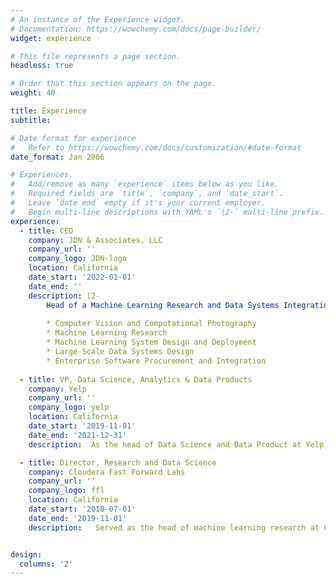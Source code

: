 ```yaml
---
# An instance of the Experience widget.
# Documentation: https://wowchemy.com/docs/page-builder/
widget: experience

# This file represents a page section.
headless: true

# Order that this section appears on the page.
weight: 40

title: Experience
subtitle:

# Date format for experience
#   Refer to https://wowchemy.com/docs/customization/#date-format
date_format: Jan 2006

# Experiences.
#   Add/remove as many `experience` items below as you like.
#   Required fields are `title`, `company`, and `date_start`.
#   Leave `date_end` empty if it's your current employer.
#   Begin multi-line descriptions with YAML's `|2-` multi-line prefix.
experience:
  - title: CEO
    company: JDN & Associates, LLC
    company_url: ''
    company_logo: JDN-logo
    location: California
    date_start: '2022-01-01'
    date_end: ''
    description: |2-
        Head of a Machine Learning Research and Data Systems Integration consultancy. Core competencies include:
        
        * Computer Vision and Computational Photography
        * Machine Learning Research
        * Machine Learning System Design and Deployment
        * Large-Scale Data Systems Design
        * Enterprise Software Procurement and Integration
        
  - title: VP, Data Science, Analytics & Data Products
    company: Yelp
    company_url: ''
    company_logo: yelp
    location: California
    date_start: '2019-11-01'
    date_end: '2021-12-31'
    description:  As the head of Data Science and Data Product at Yelp, was responsible for five functional Data Science teams and the corporate Data Product Management team, as well as the Yelp DS/ML experimentation platform (Bunsen) and the Core Machine Learning Platform.

  - title: Director, Research and Data Science 
    company: Cloudera Fast Forward Labs
    company_url: ''
    company_logo: ffl
    location: California
    date_start: '2018-07-01'
    date_end: '2019-11-01'
    description:   Served as the head of machine learning research at Cloudera, supervising a diverse team of over 30, composed of research engineers, Data Science Managers, Front-end Designer/Developers, Technical Program Managers and ML engineers.


design:
  columns: '2'
---
```

